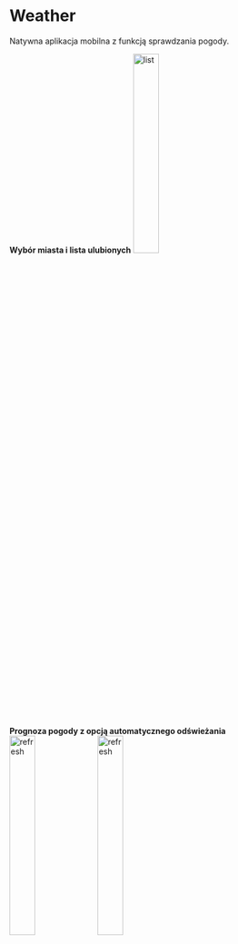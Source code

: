 # Weather

Natywna aplikacja mobilna z funkcją sprawdzania pogody. 

**Wybór miasta i lista ulubionych**
<img src="https://github.com/anekil/Weather/assets/78557681/6b466d19-1c04-48da-b1aa-d2b6890a82f5" width="30%" height="30%" title= "list"> 

**Prognoza pogody z opcją automatycznego odświeżania**
<img src="https://github.com/anekil/Weather/assets/78557681/725eabdc-6c4e-4568-ac0b-4135927d2483" width="30%" height="30%" title= "refresh"> <img src="https://github.com/anekil/Weather/assets/78557681/c64e40f0-07af-4f8f-9d43-582caaf26daf" width="30%" height="30%" title= "refresh">
